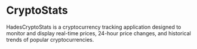 # CryptoStats
HadesCryptoStats is a cryptocurrency tracking application designed to monitor and display real-time prices, 24-hour price changes, and historical trends of popular cryptocurrencies.
